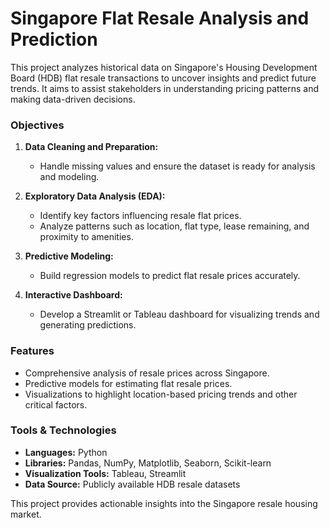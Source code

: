 # Singapore Flat Resale Analysis and Prediction  

This project analyzes historical data on Singapore's Housing Development Board (HDB) flat resale transactions to uncover insights and predict future trends. It aims to assist stakeholders in understanding pricing patterns and making data-driven decisions.  

### Objectives  
1. **Data Cleaning and Preparation:**  
   - Handle missing values and ensure the dataset is ready for analysis and modeling.  

2. **Exploratory Data Analysis (EDA):**  
   - Identify key factors influencing resale flat prices.  
   - Analyze patterns such as location, flat type, lease remaining, and proximity to amenities.  

3. **Predictive Modeling:**  
   - Build regression models to predict flat resale prices accurately.  

4. **Interactive Dashboard:**  
   - Develop a Streamlit or Tableau dashboard for visualizing trends and generating predictions.  

### Features  
- Comprehensive analysis of resale prices across Singapore.  
- Predictive models for estimating flat resale prices.  
- Visualizations to highlight location-based pricing trends and other critical factors.  

### Tools & Technologies  
- **Languages:** Python  
- **Libraries:** Pandas, NumPy, Matplotlib, Seaborn, Scikit-learn  
- **Visualization Tools:** Tableau, Streamlit  
- **Data Source:** Publicly available HDB resale datasets  

This project provides actionable insights into the Singapore resale housing market.
